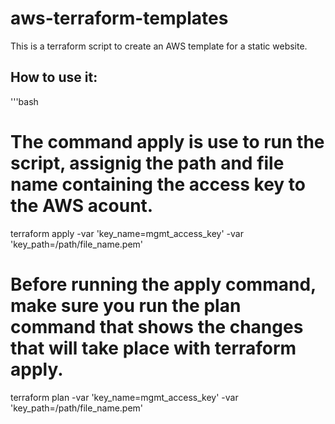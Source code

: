 # aws-terraform-templates
This is a terraform script to create an AWS template for a static website.

## How to use it:

'''bash

# The command apply is use to run the script, assignig the path and file name containing the access key to the AWS acount.

terraform apply -var 'key_name=mgmt_access_key' -var 'key_path=/path/file_name.pem'

# Before running the apply command, make sure you run the plan command that shows the changes that will take place with terraform apply.

terraform plan -var 'key_name=mgmt_access_key' -var 'key_path=/path/file_name.pem'


